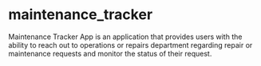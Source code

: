 # maintenance_tracker

Maintenance Tracker App is an application that provides users with the ability to reach out to operations or repairs department regarding repair or maintenance requests and monitor the status of their request.